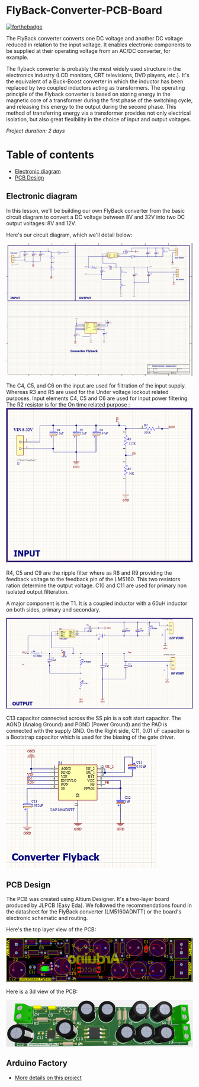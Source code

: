 # FlyBack-Converter-PCB-Board

[![forthebadge](https://forthebadge.com/images/badges/built-with-love.svg)](https://forthebadge.com)

The FlyBack converter converts one DC voltage and another DC voltage reduced in relation to the input voltage. It enables electronic components to be supplied at their operating voltage from an AC/DC converter, for example.

The flyback converter is probably the most widely used structure in the electronics industry (LCD monitors, CRT televisions, DVD players, etc.). It's the equivalent of a Buck-Boost converter in which the inductor has been replaced by two coupled inductors acting as transformers.
The operating principle of the Flyback converter is based on storing energy in the magnetic core of a transformer during the first phase of the switching cycle, and releasing this energy to the output during the second phase. This method of transferring energy via a transformer provides not only electrical isolation, but also great flexibility in the choice of input and output voltages.


*Project duration: 2 days*


# Table of contents
- [Electronic diagram](#electronic-diagram)
- [PCB Design](#pcb-design)
  

## Electronic diagram

In this lesson, we'll be building our own FlyBack converter from the basic circuit diagram to convert a DC voltage between 8V and 32V into two DC output voltages: 8V and 12V. 

Here's our circuit diagram, which we'll detail below:

![alt text 1](picture/1.png) 

The C4, C5, and C6 on the input are used for filtration of the input supply. Whereas R3 and R5 are used for the Under voltage lockout related purposes. 
Input elements C4, C5 and C6 are used for input power filtering.
The R2 resistor is for the On time related purpose :
![alt text 1](picture/2.png) 

R4, C5 and C9 are the ripple filter where as R8 and R9 providing the feedback voltage to the feedback pin of the LM5160. This two resistors ration determine the output voltage. C10 and C11 are used for primary non isolated output filteration.

A major component is the T1. It is a coupled inductor with a 60uH inductor on both sides, primary and secondary. 

![alt text 1](picture/3.png) 

C13 capacitor connected across the SS pin is a soft start capacitor. The AGND (Analog Ground) and PGND (Power Ground) and the PAD is connected with the supply GND. On the Right side, C11, 0.01 uF capacitor is a Bootstrap capacitor which is used for the biasing of the gate driver. 

![alt text 1](picture/4.png) 


## PCB Design

The PCB was created using Altium Designer. It's a two-layer board produced by JLPCB (Easy Eda). We followed the recommendations found in the datasheet for the FlyBack converter (LM5160ADNTT) or the board's electronic schematic and routing.

Here's the top layer view of the PCB:

![alt text 1](picture/PCB2.png) 



Here is a 3d view of the PCB:

![alt text 1](picture/PCB1.png) 


## Arduino Factory

 * [More details on this project](https://arduinofactory.fr/carte-pcb-convertisseur-flyback/)
  






